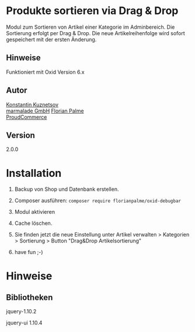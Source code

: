 Produkte sortieren via Drag & Drop
==================================

Modul zum Sortieren von Artikel einer Kategorie im Adminbereich.
Die Sortierung erfolgt per Drag & Drop.
Die neue Artikelreihenfolge wird sofort gespeichert mit der ersten Änderung.

Hinweise
--------
Funktioniert mit Oxid Version 6.x

Autor
------
[Konstantin Kuznetsov](mailto:support@marmalade.de)  
[marmalade GmbH](http://www.marmalade.de/)
[Florian Palme](mailto:welcome@proudcommerce.com)  
[ProudCommerce](https://www.proudcommerce.com/)

Version
-------
2.0.0

Installation
============

1. Backup von Shop und Datenbank erstellen.

2. Composer ausführen:
```composer require florianpalme/oxid-debugbar```

3. Modul aktivieren

4. Cache löschen.

5. Sie finden jetzt die neue Einstellung unter Artikel verwalten > Kategorien > Sortierung > Button "Drag&Drop Artikelsortierung"

6. have fun ;-)

Hinweise
========

Bibliotheken
------------

jquery-1.10.2

jquery-ui 1.10.4